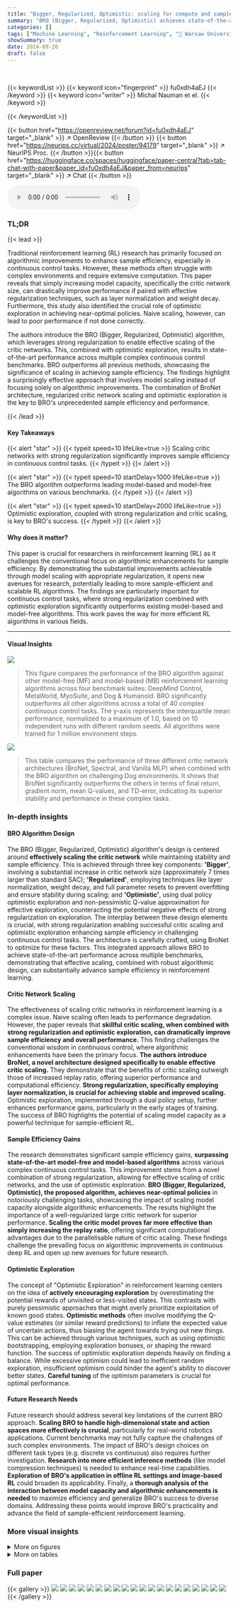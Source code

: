 ```yaml
---
title: "Bigger, Regularized, Optimistic: scaling for compute and sample efficient continuous control"
summary: "BRO (Bigger, Regularized, Optimistic) achieves state-of-the-art sample efficiency in continuous control by scaling critic networks and using strong regularization with optimistic exploration."
categories: []
tags: ["Machine Learning", "Reinforcement Learning", "🏢 Warsaw University of Technology",]
showSummary: true
date: 2024-09-26
draft: false
---
```


<br>

{{< keywordList >}}
{{< keyword icon="fingerprint" >}} fu0xdh4aEJ {{< /keyword >}}
{{< keyword icon="writer" >}} Michal Nauman et el. {{< /keyword >}}
 
{{< /keywordList >}}

{{< button href="https://openreview.net/forum?id=fu0xdh4aEJ" target="_blank" >}}
↗ OpenReview
{{< /button >}}
{{< button href="https://neurips.cc/virtual/2024/poster/94179" target="_blank" >}}
↗ NeurIPS Proc.
{{< /button >}}{{< button href="https://huggingface.co/spaces/huggingface/paper-central?tab=tab-chat-with-paper&paper_id=fu0xdh4aEJ&paper_from=neurips" target="_blank" >}}
↗ Chat
{{< /button >}}



<audio controls>
    <source src="https://ai-paper-reviewer.com/fu0xdh4aEJ/podcast.wav" type="audio/wav">
    Your browser does not support the audio element.
</audio>


### TL;DR


{{< lead >}}

Traditional reinforcement learning (RL) research has primarily focused on algorithmic improvements to enhance sample efficiency, especially in continuous control tasks.  However, these methods often struggle with complex environments and require extensive computation.  This paper reveals that simply increasing model capacity, specifically the critic network size, can drastically improve performance if paired with effective regularization techniques, such as layer normalization and weight decay.  Furthermore, this study also identified the crucial role of optimistic exploration in achieving near-optimal policies.  Naive scaling, however, can lead to poor performance if not done correctly.

The authors introduce the BRO (Bigger, Regularized, Optimistic) algorithm, which leverages strong regularization to enable effective scaling of the critic networks. This, combined with optimistic exploration, results in state-of-the-art performance across multiple complex continuous control benchmarks.  BRO outperforms all previous methods, showcasing the significance of scaling in achieving sample efficiency.  The findings highlight a surprisingly effective approach that involves model scaling instead of focusing solely on algorithmic improvements. The combination of BroNet architecture, regularized critic network scaling and optimistic exploration is the key to BRO's unprecedented sample efficiency and performance.

{{< /lead >}}


#### Key Takeaways

{{< alert "star" >}}
{{< typeit speed=10 lifeLike=true >}} Scaling critic networks with strong regularization significantly improves sample efficiency in continuous control tasks. {{< /typeit >}}
{{< /alert >}}

{{< alert "star" >}}
{{< typeit speed=10 startDelay=1000 lifeLike=true >}} The BRO algorithm outperforms leading model-based and model-free algorithms on various benchmarks. {{< /typeit >}}
{{< /alert >}}

{{< alert "star" >}}
{{< typeit speed=10 startDelay=2000 lifeLike=true >}} Optimistic exploration, coupled with strong regularization and critic scaling, is key to BRO's success. {{< /typeit >}}
{{< /alert >}}

#### Why does it matter?
This paper is crucial for researchers in reinforcement learning (RL) as it challenges the conventional focus on algorithmic enhancements for sample efficiency. By demonstrating the substantial improvements achievable through model scaling with appropriate regularization, it opens new avenues for research, potentially leading to more sample-efficient and scalable RL algorithms.  The findings are particularly important for continuous control tasks, where strong regularization combined with optimistic exploration significantly outperforms existing model-based and model-free algorithms. This work paves the way for more efficient RL algorithms in various fields.

------
#### Visual Insights



![](https://ai-paper-reviewer.com/fu0xdh4aEJ/figures_0_1.jpg)

> This figure compares the performance of the BRO algorithm against other model-free (MF) and model-based (MB) reinforcement learning algorithms across four benchmark suites: DeepMind Control, MetaWorld, MyoSuite, and Dog & Humanoid.  BRO significantly outperforms all other algorithms across a total of 40 complex continuous control tasks.  The y-axis represents the interquartile mean performance, normalized to a maximum of 1.0, based on 10 independent runs with different random seeds.  All algorithms were trained for 1 million environment steps.





![](https://ai-paper-reviewer.com/fu0xdh4aEJ/tables_6_1.jpg)

> This table compares the performance of three different critic network architectures (BroNet, Spectral, and Vanilla MLP) when combined with the BRO algorithm on challenging Dog environments.  It shows that BroNet significantly outperforms the others in terms of final return, gradient norm, mean Q-values, and TD-error, indicating its superior stability and performance in these complex tasks.





### In-depth insights


#### BRO Algorithm Design
The BRO (Bigger, Regularized, Optimistic) algorithm's design is centered around **effectively scaling the critic network** while maintaining stability and sample efficiency.  This is achieved through three key components:  **'Bigger'**, involving a substantial increase in critic network size (approximately 7 times larger than standard SAC); **'Regularized'**, employing techniques like layer normalization, weight decay, and full parameter resets to prevent overfitting and ensure stability during scaling; and **'Optimistic'**, using dual policy optimistic exploration and non-pessimistic Q-value approximation for effective exploration, counteracting the potential negative effects of strong regularization on exploration. The interplay between these design elements is crucial, with strong regularization enabling successful critic scaling and optimistic exploration enhancing sample efficiency in challenging continuous control tasks.  The architecture is carefully crafted, using BroNet to optimize for these factors.  This integrated approach allows BRO to achieve state-of-the-art performance across multiple benchmarks, demonstrating that effective scaling, combined with robust algorithmic design, can substantially advance sample efficiency in reinforcement learning.

#### Critic Network Scaling
The effectiveness of scaling critic networks in reinforcement learning is a complex issue.  Naive scaling often leads to performance degradation. However, the paper reveals that **skillful critic scaling, when combined with strong regularization and optimistic exploration, can dramatically improve sample efficiency and overall performance.**  This finding challenges the conventional wisdom in continuous control, where algorithmic enhancements have been the primary focus. **The authors introduce BroNet, a novel architecture designed specifically to enable effective critic scaling.**  They demonstrate that the benefits of critic scaling outweigh those of increased replay ratio, offering superior performance and computational efficiency.  **Strong regularization, specifically employing layer normalization, is crucial for achieving stable and improved scaling.**  Optimistic exploration, implemented through a dual policy setup, further enhances performance gains, particularly in the early stages of training.  The success of BRO highlights the potential of scaling model capacity as a powerful technique for sample-efficient RL.

#### Sample Efficiency Gains
The research demonstrates significant sample efficiency gains, **surpassing state-of-the-art model-free and model-based algorithms** across various complex continuous control tasks.  This improvement stems from a novel combination of strong regularization, allowing for effective scaling of critic networks, and the use of optimistic exploration. **BRO (Bigger, Regularized, Optimistic), the proposed algorithm, achieves near-optimal policies** in notoriously challenging tasks, showcasing the impact of scaling model capacity alongside algorithmic enhancements. The results highlight the importance of a well-regularized large critic network for superior performance.  **Scaling the critic model proves far more effective than simply increasing the replay ratio**, offering significant computational advantages due to the parallelisable nature of critic scaling.  These findings challenge the prevailing focus on algorithmic improvements in continuous deep RL and open up new avenues for future research.

#### Optimistic Exploration
The concept of "Optimistic Exploration" in reinforcement learning centers on the idea of **actively encouraging exploration** by overestimating the potential rewards of unvisited or less-visited states.  This contrasts with purely pessimistic approaches that might overly prioritize exploitation of known good states.  **Optimistic methods** often involve modifying the Q-value estimates (or similar reward predictions) to inflate the expected value of uncertain actions, thus biasing the agent towards trying out new things.  This can be achieved through various techniques, such as using optimistic bootstrapping, employing exploration bonuses, or shaping the reward function. The success of optimistic exploration depends heavily on finding a balance. While excessive optimism could lead to inefficient random exploration, insufficient optimism could hinder the agent's ability to discover better states.  **Careful tuning** of the optimism parameters is crucial for optimal performance.

#### Future Research Needs
Future research should address several key limitations of the current BRO approach.  **Scaling BRO to handle high-dimensional state and action spaces more effectively is crucial**, particularly for real-world robotics applications.  Current benchmarks may not fully capture the challenges of such complex environments.  The impact of BRO's design choices on different task types (e.g. discrete vs continuous) also requires further investigation.  **Research into more efficient inference methods** (like model compression techniques) is needed to enhance real-time capabilities.  **Exploration of BRO's application in offline RL settings and image-based RL** could broaden its applicability.  Finally, a **thorough analysis of the interaction between model capacity and algorithmic enhancements is needed** to maximize efficiency and generalize BRO's success to diverse domains.  Addressing these points would improve BRO's practicality and advance the field of sample-efficient reinforcement learning.


### More visual insights

<details>
<summary>More on figures
</summary>


![](https://ai-paper-reviewer.com/fu0xdh4aEJ/figures_1_1.jpg)

> This figure shows a comparison of sample efficiency and wall-clock time for the proposed BRO algorithm and its faster variant (BRO-Fast), along with several baseline reinforcement learning algorithms. The results are averaged across 40 benchmark tasks.  BRO demonstrates superior sample efficiency, while BRO-Fast achieves comparable efficiency to the model-based TD-MPC2. Notably, BRO-Fast matches SAC's wall-clock efficiency despite achieving significantly higher performance.


![](https://ai-paper-reviewer.com/fu0xdh4aEJ/figures_2_1.jpg)

> This figure compares the BRO algorithm's performance against other model-free and model-based algorithms across three benchmark suites (DeepMind Control, MetaWorld, and MyoSuite) containing a total of 40 complex tasks.  The y-axis represents the normalized interquartile mean performance (1.0 being optimal), averaged across 10 random seeds, after 1 million environment steps.  The results visually demonstrate that BRO significantly outperforms the other algorithms in all three benchmark suites.


![](https://ai-paper-reviewer.com/fu0xdh4aEJ/figures_3_1.jpg)

> This figure shows the impact of scaling the critic network's parameter count on the performance of different algorithms (BRO and SAC) using three different architectures: vanilla dense, spectral normalization ResNet, and BroNet.  The left panel shows the results for BRO, while the right panel presents the results for SAC.  The x-axis represents the approximate number of parameters in millions (M), and the y-axis shows the interquartile mean (IQM) performance. The figure demonstrates that BroNet, combined with the BRO algorithm, achieves the best performance across different parameter counts. It highlights the importance of both appropriate architecture and algorithmic enhancements for achieving superior performance in continuous control tasks.


![](https://ai-paper-reviewer.com/fu0xdh4aEJ/figures_3_2.jpg)

> This figure shows the architecture of BroNet, a neural network used in the BRO algorithm for both the actor and critic.  The key feature is the use of Layer Normalization after each fully connected layer.  This design is crucial for enabling effective scaling of the critic network which is a major part of the BRO algorithm's success in improving sample efficiency. The figure details the structure, showing the dense layers, Layer Normalization, ReLU activation function, and residual connections (indicated by N x). The default number of parameters is approximately 5 million, and N (the number of residual blocks) is set to 2. 


![](https://ai-paper-reviewer.com/fu0xdh4aEJ/figures_4_1.jpg)

> This figure shows the results of an experiment investigating the impact of scaling replay ratio and critic model size on the performance of reinforcement learning agents.  The left panel shows how performance increases with both larger models and higher replay ratios. The right panel illustrates the trade-off between performance gains and computational cost when scaling using either method; increasing model size is more computationally efficient than increasing the replay ratio for achieving similar performance improvements.


![](https://ai-paper-reviewer.com/fu0xdh4aEJ/figures_5_1.jpg)

> This ablation study shows the impact of each BRO component on the overall performance. Removing the critic scaling (-Scale), using pessimistic Q-learning (+CDQ), and using the standard replay ratio (+RR=1) significantly reduces the performance. Other components, such as optimistic exploration (-Dual π), quantile Q-values (-Quantile), and weight decay (-WD) show smaller, but still noticeable impact.


![](https://ai-paper-reviewer.com/fu0xdh4aEJ/figures_6_1.jpg)

> This figure shows the learning curves for several reinforcement learning algorithms on seven locomotion tasks from the DeepMind Control suite (DMC). The y-axis represents the interquartile mean (IQM) return, a measure of the average reward obtained by the agents.  The x-axis represents the number of environment steps.  BRO significantly outperforms all other algorithms, reaching near-optimal performance much faster.  Specifically, the model-based algorithm TD-MPC2 takes about 2.5 times more steps to achieve similar results as BRO.


![](https://ai-paper-reviewer.com/fu0xdh4aEJ/figures_7_1.jpg)

> The left plot shows how the impact of several BRO design choices varies depending on the size of the critic network. The choices examined are disabling clipped double Q-learning (+CDQ), reducing the replay ratio (+RR=1), removing full-parameter resets (-Reset), removing the optimistic exploration policy (-Scaled π), removing quantile Q-value approximation (-Quantile), and reducing the batch size (+Batch). The right plot shows the impact of using target networks, comparing results of using target networks to results without them.


![](https://ai-paper-reviewer.com/fu0xdh4aEJ/figures_7_2.jpg)

> This figure compares the performance of the proposed BRO algorithm against other state-of-the-art model-free and model-based reinforcement learning algorithms across three benchmark suites: DeepMind Control, MetaWorld, and MyoSuite.  The BRO algorithm achieves state-of-the-art results, significantly outperforming the other algorithms on 40 complex continuous control tasks. The y-axis represents the interquartile mean performance across 10 random seeds, with 1.0 indicating optimal performance.  The results show that BRO is highly sample-efficient, reaching near-optimal performance within 1 million environment steps.


![](https://ai-paper-reviewer.com/fu0xdh4aEJ/figures_8_1.jpg)

> This figure compares the performance of three offline reinforcement learning algorithms (BC, IQL, SAC) with and without the BroNet architecture across three different scenarios: pure offline learning, offline fine-tuning, and online learning with offline data.  The BroNet architecture consistently improves performance across all three algorithms and scenarios, demonstrating its broad applicability and effectiveness.


![](https://ai-paper-reviewer.com/fu0xdh4aEJ/figures_20_1.jpg)

> This figure compares the sample efficiency and wall-clock time of the proposed BRO algorithm and its faster variant (BRO-Fast) against several baseline reinforcement learning algorithms across 40 tasks.  The left panel shows BRO's superior sample efficiency, while the right panel demonstrates its faster wall-clock time, especially when compared to a model-based method (TD-MPC2).  BRO-Fast achieves similar sample efficiency to TD-MPC2 but with significantly improved performance compared to a standard SAC agent.


![](https://ai-paper-reviewer.com/fu0xdh4aEJ/figures_21_1.jpg)

> This figure compares the performance of different critic network architectures (vanilla dense, spectral normalization ResNet, and BroNet) when used with BRO and SAC algorithms. It shows that increasing the critic's parameter count leads to performance gains, but only with the right architecture (BroNet) and algorithm (BRO).  The plot demonstrates the interplay between architecture, algorithm, and model size in achieving optimal performance. Error bars represent 95% confidence intervals across 10 random seeds.


![](https://ai-paper-reviewer.com/fu0xdh4aEJ/figures_21_2.jpg)

> This figure compares the performance of five different network architectures across various continuous control tasks. The architectures tested are BRO, Spectral, BRO without the first Layer Normalization, and a simple 5-layer MLP with Layer Normalization.  The results show that BRO outperforms other architectures, particularly on challenging tasks like the Dog Trot environment.  This suggests that BRO's architecture, specifically the use of residual blocks and Layer Normalization, is crucial for achieving good performance on complex continuous control problems.


![](https://ai-paper-reviewer.com/fu0xdh4aEJ/figures_21_3.jpg)

> This figure compares the performance of different critic network architectures (vanilla dense, spectral normalization ResNet, and BroNet) when combined with BRO and SAC algorithms.  The x-axis shows the number of parameters in the critic network, and the y-axis represents the average performance across multiple tasks. The results demonstrate that BroNet, combined with BRO, achieves the best performance, highlighting the importance of both architectural design and algorithmic enhancements for optimal scaling.


![](https://ai-paper-reviewer.com/fu0xdh4aEJ/figures_22_1.jpg)

> This figure compares the performance of the proposed BRO algorithm against other state-of-the-art model-free and model-based reinforcement learning algorithms across four benchmark suites (DeepMind Control, MetaWorld, MyoSuite, and Dog & Humanoid).  The bar chart shows the interquartile mean performance across 40 different tasks, with 1.0 indicating optimal performance.  BRO consistently outperforms other algorithms, demonstrating its effectiveness.


![](https://ai-paper-reviewer.com/fu0xdh4aEJ/figures_22_2.jpg)

> This figure compares the performance of the BRO algorithm against other model-free and model-based algorithms across three benchmark suites: DeepMind Control, MetaWorld, and MyoSuite.  Each suite contains multiple tasks, and the graph shows that BRO significantly outperforms other algorithms across all 40 tasks. The Y-axis represents the interquartile mean performance (averaged across 10 random seeds), normalized to 1.0 for optimal performance on each benchmark. The experiment used 1 million environment steps.


![](https://ai-paper-reviewer.com/fu0xdh4aEJ/figures_22_3.jpg)

> This figure presents a bar chart comparing the performance of BRO against other model-free and model-based reinforcement learning algorithms across four benchmark suites: DeepMind Control, MetaWorld, MyoSuite, and Dog & Humanoid.  BRO consistently outperforms the other algorithms, achieving state-of-the-art results.  The y-axis shows the interquartile mean performance, normalized to 1.0 for optimal performance. The results are averaged over 10 random seeds and are based on 1 million environment steps.


![](https://ai-paper-reviewer.com/fu0xdh4aEJ/figures_23_1.jpg)

> This figure compares the performance of BRO (Fast) and SAC algorithms on the MetaWorld MT50 benchmark.  The x-axis represents the number of environment steps (in thousands), and the y-axis shows the interquartile mean (IQM) of the performance. The shaded regions around the lines represent the 95% confidence intervals calculated from 3 random seeds.  This comparison highlights the superior performance of BRO (Fast) compared to SAC across the 50 different tasks within the MetaWorld MT50 benchmark.


![](https://ai-paper-reviewer.com/fu0xdh4aEJ/figures_23_2.jpg)

> This figure compares the performance of the proposed BRO algorithm against other state-of-the-art model-free and model-based reinforcement learning algorithms across four benchmark suites (DeepMind Control, MetaWorld, MyoSuite, and Dog and Humanoid).  The results are shown as interquartile means across ten random seeds, normalized to the best possible performance (1.0). BRO consistently outperforms other methods across all benchmarks, demonstrating its superior performance. All agents were trained for 1 million environment steps.


![](https://ai-paper-reviewer.com/fu0xdh4aEJ/figures_24_1.jpg)

> This figure compares the performance of BRO against other state-of-the-art model-free and model-based reinforcement learning algorithms across four benchmark suites (DeepMind Control, MetaWorld, MyoSuite, Dog & Humanoid).  The results show that BRO significantly outperforms all other algorithms across all 40 tasks, achieving near-optimal performance on the challenging Dog & Humanoid tasks.  The y-axis represents the interquartile mean performance, normalized such that 1.0 indicates the best possible performance for each benchmark. The experiment is run for 1 million environment steps.


![](https://ai-paper-reviewer.com/fu0xdh4aEJ/figures_24_2.jpg)

> This figure compares the performance of the proposed BRO algorithm against other state-of-the-art model-free and model-based reinforcement learning algorithms across four benchmark suites: DeepMind Control, MetaWorld, MyoSuite, and Dog & Humanoid.  The y-axis represents the interquartile mean performance, normalized such that 1.0 is the best possible score for each benchmark. The results show BRO significantly outperforming the other algorithms across all benchmark suites. This demonstrates the effectiveness of the BRO approach in scaling model capacity and achieving sample-efficient continuous control.


![](https://ai-paper-reviewer.com/fu0xdh4aEJ/figures_25_1.jpg)

> This figure compares the performance of the proposed BRO algorithm against other state-of-the-art model-free and model-based reinforcement learning algorithms across four benchmark suites (DeepMind Control, MetaWorld, MyoSuite, and Dog & Humanoid) with a total of 40 tasks.  The y-axis represents the interquartile mean performance, normalized to 1.0 (best possible performance), calculated across 10 random seeds. The x-axis represents the benchmark suite and individual tasks within each suite. The results show that BRO significantly outperforms all other algorithms across all benchmarks. Note that these results are obtained using 1 million environment steps.


![](https://ai-paper-reviewer.com/fu0xdh4aEJ/figures_26_1.jpg)

> This figure compares the sample efficiency and wall-clock time of the proposed BRO algorithm (and its faster variant, BRO (Fast)) against several baseline reinforcement learning algorithms across 40 benchmark tasks.  The left panel shows BRO achieving superior sample efficiency, while the right panel demonstrates that BRO (Fast) achieves comparable wall-clock time to TD-MPC2 (a model-based method), despite significantly outperforming it in terms of final performance.  BRO (Fast) is even faster than a standard SAC agent while still achieving substantially better performance. The results are presented as interquartile means, normalized to the maximum possible performance (1.0).


</details>




<details>
<summary>More on tables
</summary>


![](https://ai-paper-reviewer.com/fu0xdh4aEJ/tables_17_1.jpg)
> This table summarizes various techniques explored during the development of the BRO algorithm.  It categorizes them into groups (Exploration, Value Regularization, Network Regularization, Scheduling, Distributional RL, Plasticity Regularization, Learning) and lists specific methods used within each group, along with their source.  The methods highlighted in bold are the ones that were ultimately incorporated into the final BRO algorithm.

![](https://ai-paper-reviewer.com/fu0xdh4aEJ/tables_17_2.jpg)
> This table lists the 40 tasks used in the paper's experiments, broken down by benchmark suite (DeepMind Control, MetaWorld, MyoSuite). For each task, the number of dimensions in the observation and action spaces are provided.  This information is important for understanding the complexity of the tasks and the computational resources required to solve them.

![](https://ai-paper-reviewer.com/fu0xdh4aEJ/tables_18_1.jpg)
> This table lists the 40 continuous control tasks used in the paper's experiments.  These tasks are drawn from three benchmark suites: DeepMind Control, MetaWorld, and MyoSuite. For each task, the table provides the dimensionality of the observation space (number of state variables) and the dimensionality of the action space (number of control signals).  This information is crucial for understanding the complexity of each task and for comparing the performance of different reinforcement learning algorithms.

![](https://ai-paper-reviewer.com/fu0xdh4aEJ/tables_19_1.jpg)
> This table lists the hyperparameter settings used for the BRO algorithm and its comparison algorithms (SAC, TD3, SR-SAC, and CrossQ).  It details the batch size, replay ratio, critic network architecture and dimensions, actor network dimensions, number of quantiles for quantile regression, KL target for the KL divergence penalty, initial optimism value for optimistic exploration, standard deviation multiplier, learning rates for both actor and critic networks, temperature learning rate, optimizer used, discount factor, initial temperature, number of exploratory steps, target entropy, and Polyak averaging weight.  These settings are crucial for replicating the experimental results reported in the paper.

![](https://ai-paper-reviewer.com/fu0xdh4aEJ/tables_19_2.jpg)
> This table provides links to the source code repositories for the various baseline algorithms used in the paper's experiments.  This allows for reproducibility and verification of results. Each algorithm is listed alongside the link to its corresponding repository. All the repositories mentioned are under MIT License.

![](https://ai-paper-reviewer.com/fu0xdh4aEJ/tables_20_1.jpg)
> This table describes the different model sizes used in the experiments. Each size is defined by the number of BroNet blocks and the hidden size of each block.  The sizes range from 0.55 million parameters to 26.31 million parameters.

![](https://ai-paper-reviewer.com/fu0xdh4aEJ/tables_23_1.jpg)
> This table presents the results of an experiment where the Q-network of the SR-SPR algorithm (a sample-efficient SAC implementation) was replaced with the BroNet architecture.  The experiment tested two different reset interval (RI) values and shrink-and-perturb (SP) values to investigate their impact on performance. The results are presented for three Atari games: Pong, Seaquest, and Breakout.

![](https://ai-paper-reviewer.com/fu0xdh4aEJ/tables_25_1.jpg)
> This table presents a summary of the Interquartile Mean (IQM) performance results for BRO and several other baseline algorithms across 40 continuous control tasks from three benchmark suites (DeepMind Control, MetaWorld, and MyoSuite).  The results are shown at four different stages of training: 100k, 200k, 500k, and 1M environment steps.  The table is organized to show the performance across the aggregated tasks as well as broken down by benchmark suite, providing a comprehensive view of the BRO algorithm's performance in various scenarios and in comparison to other leading methods.

</details>




### Full paper

{{< gallery >}}
<img src="https://ai-paper-reviewer.com/fu0xdh4aEJ/1.png" class="grid-w50 md:grid-w33 xl:grid-w25" />
<img src="https://ai-paper-reviewer.com/fu0xdh4aEJ/2.png" class="grid-w50 md:grid-w33 xl:grid-w25" />
<img src="https://ai-paper-reviewer.com/fu0xdh4aEJ/3.png" class="grid-w50 md:grid-w33 xl:grid-w25" />
<img src="https://ai-paper-reviewer.com/fu0xdh4aEJ/4.png" class="grid-w50 md:grid-w33 xl:grid-w25" />
<img src="https://ai-paper-reviewer.com/fu0xdh4aEJ/5.png" class="grid-w50 md:grid-w33 xl:grid-w25" />
<img src="https://ai-paper-reviewer.com/fu0xdh4aEJ/6.png" class="grid-w50 md:grid-w33 xl:grid-w25" />
<img src="https://ai-paper-reviewer.com/fu0xdh4aEJ/7.png" class="grid-w50 md:grid-w33 xl:grid-w25" />
<img src="https://ai-paper-reviewer.com/fu0xdh4aEJ/8.png" class="grid-w50 md:grid-w33 xl:grid-w25" />
<img src="https://ai-paper-reviewer.com/fu0xdh4aEJ/9.png" class="grid-w50 md:grid-w33 xl:grid-w25" />
<img src="https://ai-paper-reviewer.com/fu0xdh4aEJ/10.png" class="grid-w50 md:grid-w33 xl:grid-w25" />
<img src="https://ai-paper-reviewer.com/fu0xdh4aEJ/11.png" class="grid-w50 md:grid-w33 xl:grid-w25" />
<img src="https://ai-paper-reviewer.com/fu0xdh4aEJ/12.png" class="grid-w50 md:grid-w33 xl:grid-w25" />
<img src="https://ai-paper-reviewer.com/fu0xdh4aEJ/13.png" class="grid-w50 md:grid-w33 xl:grid-w25" />
<img src="https://ai-paper-reviewer.com/fu0xdh4aEJ/14.png" class="grid-w50 md:grid-w33 xl:grid-w25" />
<img src="https://ai-paper-reviewer.com/fu0xdh4aEJ/15.png" class="grid-w50 md:grid-w33 xl:grid-w25" />
<img src="https://ai-paper-reviewer.com/fu0xdh4aEJ/16.png" class="grid-w50 md:grid-w33 xl:grid-w25" />
<img src="https://ai-paper-reviewer.com/fu0xdh4aEJ/17.png" class="grid-w50 md:grid-w33 xl:grid-w25" />
<img src="https://ai-paper-reviewer.com/fu0xdh4aEJ/18.png" class="grid-w50 md:grid-w33 xl:grid-w25" />
<img src="https://ai-paper-reviewer.com/fu0xdh4aEJ/19.png" class="grid-w50 md:grid-w33 xl:grid-w25" />
<img src="https://ai-paper-reviewer.com/fu0xdh4aEJ/20.png" class="grid-w50 md:grid-w33 xl:grid-w25" />
{{< /gallery >}}